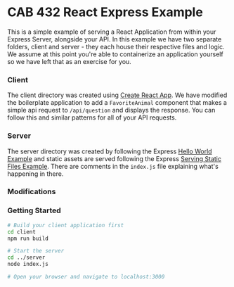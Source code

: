 # CAB 432 React Express Example
This is a simple example of serving a React Application from within your Express Server, alongside your API. In this example we have two separate folders, client and server - they each house their respective files and logic. We assume at this point you're able to containerize an application yourself so we have left that as an exercise for you.

### Client
The client directory was created using [Create React App](https://reactjs.org/docs/create-a-new-react-app.html). We have modified the boilerplate application to add a `FavoriteAnimal` component that makes a simple api request to `/api/question` and displays the response. You can follow this and similar patterns for all of your API requests.

### Server
The server directory was created by following the Express [Hello World Example](https://expressjs.com/en/starter/hello-world.html) and static assets are served following the Express [Serving Static Files Example](https://expressjs.com/en/starter/static-files.html). There are comments in the `index.js` file explaining what's happening in there.

### Modifications


### Getting Started
``` bash
# Build your client application first
cd client
npm run build

# Start the server
cd ../server
node index.js

# Open your browser and navigate to localhost:3000
```
